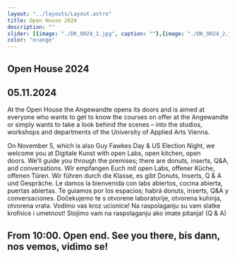 ```yaml
---
layout: "../layouts/Layout.astro"
title: Open House 2024
description: ""
slider: [{image: "./DK_OH24_1.jpg", caption: ""},{image: "./DK_OH24_2.jpg", caption: ""},{image: "./DK_OH24_3.jpg", caption: ""},{image: "./DK_OH24_4.jpg", caption: ""},]
color: "orange"
---
```


## Open House 2024
## 05.11.2024 

At the Open House the Angewandte opens its doors and is aimed at everyone who wants to get to know the courses on offer at the Angewandte or simply wants to take a look behind the scenes – into the studios, workshops and departments of the University of Applied Arts Vienna. 

On November 5, which is also Guy Fawkes Day & US Election Night, we welcome you at Digitale Kunst with open Labs, open kitchen, open doors. We’ll guide you through the premises; there are donuts, inserts, Q&A, and conversations. Wir empfangen Euch mit open Labs, offener Küche, offenen Türen. Wir führen durch die Klasse, es gibt Donuts, Inserts, Q & A und Gespräche. Le damos la bienvenida con labs abiertos, cocina abierta, puertas abiertas. Te guiamos por los espacios; habrá donuts, inserts, Q&A y conversaciones. Dočekujemo te s otvorene laboratorije, otvorena kuhinja, otvorena vrata. Vodimo vas kroz ucionice! Na raspolaganju su vam slatke krofnice i umetnost! Stojimo vam na raspolaganju ako imate pitanja! (Q & A) 

## From 10:00. Open end. See you there, bis dann, nos vemos, vidimo se!
